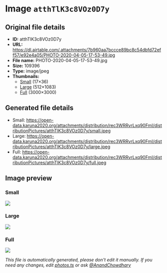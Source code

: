 # Image `atthTlK3c8VOz0D7y`

## Original file details

- **ID:** atthTlK3c8VOz0D7y
- **URL:** https://dl.airtable.com/.attachments/7b960aa7bccce89bc8c54dbfd72eff57/e92e4a05/PHOTO-2020-04-05-17-53-49.jpg
- **File name:** PHOTO-2020-04-05-17-53-49.jpg
- **Size:** 109396
- **Type:** image/jpeg
- **Thumbnails:**
  - [Small](https://dl.airtable.com/.attachmentThumbnails/7bcbedd212f3c5ba7b1cb9888bbf330c/287c9778) (17×36)
  - [Large](https://dl.airtable.com/.attachmentThumbnails/f76af20bc98935397b86594181a0b8bd/29d3342e) (512×1083)
  - [Full](https://dl.airtable.com/.attachmentThumbnails/67ab89c508a06899f64aa27e606e9ddc/f13adf2b) (3000×3000)

## Generated file details

- Small: https://open-data.karuna2020.org/attachments/distribution/rec3WRRvrLxq90FmI/distributionPictures/atthTlK3c8VOz0D7y/small.jpeg
- Large: https://open-data.karuna2020.org/attachments/distribution/rec3WRRvrLxq90FmI/distributionPictures/atthTlK3c8VOz0D7y/large.jpeg
- Full: https://open-data.karuna2020.org/attachments/distribution/rec3WRRvrLxq90FmI/distributionPictures/atthTlK3c8VOz0D7y/full.jpeg

## Image preview

### Small

![](https://open-data.karuna2020.org/attachments/distribution/rec3WRRvrLxq90FmI/distributionPictures/atthTlK3c8VOz0D7y/small.jpeg)

### Large

![](https://open-data.karuna2020.org/attachments/distribution/rec3WRRvrLxq90FmI/distributionPictures/atthTlK3c8VOz0D7y/large.jpeg)

### Full

![](https://open-data.karuna2020.org/attachments/distribution/rec3WRRvrLxq90FmI/distributionPictures/atthTlK3c8VOz0D7y/full.jpeg)

_This file is automatically generated, please don't edit it manually. If you need any changes, edit [photos.ts](/photos.ts) or ask [@AnandChowdhary](https://github.com/AnandChowdhary)_
